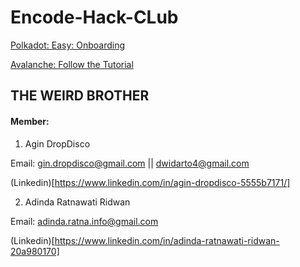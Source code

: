 # Encode-Hack-CLub 


[Polkadot: Easy: Onboarding](https://github.com/Agin-DropDisco/encode-hclub/tree/main/POLKADOT)

[Avalanche: Follow the Tutorial](https://github.com/Agin-DropDisco/encode-hclub/tree/main/AVALANCHE)

## THE WEIRD BROTHER

#### Member:

1. Agin DropDisco

Email: gin.dropdisco@gmail.com || dwidarto4@gmail.com

(Linkedin)[https://www.linkedin.com/in/agin-dropdisco-5555b7171/]


2. Adinda Ratnawati Ridwan

Email: adinda.ratna.info@gmail.com

(Linkedin)[https://www.linkedin.com/in/adinda-ratnawati-ridwan-20a980170]

